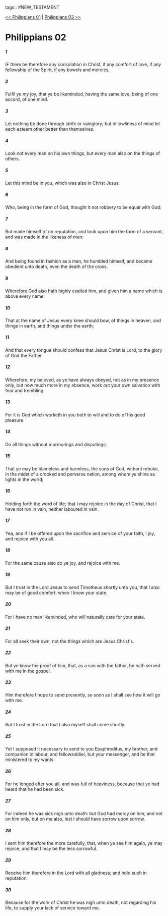 tags:: #NEW_TESTAMENT

[<< Philippians 01](NEW_TESTAMENT/11_Philippians/Philippians_01.md) | [Philippians 03 >>](NEW_TESTAMENT/11_Philippians/Philippians_03.md)

# Philippians 02

##### 1

IF there be therefore any consolation in Christ, if any comfort of love, if any fellowship of the Spirit, if any bowels and mercies,

##### 2

Fulfil ye my joy, that ye be likeminded, having the same love, being of one accord, of one mind.

##### 3

Let nothing be done through strife or vainglory; but in lowliness of mind let each esteem other better than themselves.

##### 4

Look not every man on his own things, but every man also on the things of others.

##### 5

Let this mind be in you, which was also in Christ Jesus:

##### 6

Who, being in the form of God, thought it not robbery to be equal with God:

##### 7

But made himself of no reputation, and took upon him the form of a servant, and was made in the likeness of men:

##### 8

And being found in fashion as a man, he humbled himself, and became obedient unto death, even the death of the cross.

##### 9

Wherefore God also hath highly exalted him, and given him a name which is above every name:

##### 10

That at the name of Jesus every knee should bow, of things in heaven, and things in earth, and things under the earth;

##### 11

And that every tongue should confess that Jesus Christ is Lord, to the glory of God the Father.

##### 12

Wherefore, my beloved, as ye have always obeyed, not as in my presence only, but now much more in my absence, work out your own salvation with fear and trembling.

##### 13

For it is God which worketh in you both to will and to do of his good pleasure.

##### 14

Do all things without murmurings and disputings:

##### 15

That ye may be blameless and harmless, the sons of God, without rebuke, in the midst of a crooked and perverse nation, among whom ye shine as lights in the world;

##### 16

Holding forth the word of life; that I may rejoice in the day of Christ, that I have not run in vain, neither laboured in vain.

##### 17

Yea, and if I be offered upon the sacrifice and service of your faith, I joy, and rejoice with you all.

##### 18

For the same cause also do ye joy, and rejoice with me.

##### 19

But I trust in the Lord Jesus to send Timotheus shortly unto you, that I also may be of good comfort, when I know your state.

##### 20

For I have no man likeminded, who will naturally care for your state.

##### 21

For all seek their own, not the things which are Jesus Christ's.

##### 22

But ye know the proof of him, that, as a son with the father, he hath served with me in the gospel.

##### 23

Him therefore I hope to send presently, so soon as I shall see how it will go with me.

##### 24

But I trust in the Lord that I also myself shall come shortly.

##### 25

Yet I supposed it necessary to send to you Epaphroditus, my brother, and companion in labour, and fellowsoldier, but your messenger, and he that ministered to my wants.

##### 26

For he longed after you all, and was full of heaviness, because that ye had heard that he had been sick.

##### 27

For indeed he was sick nigh unto death: but God had mercy on him; and not on him only, but on me also, lest I should have sorrow upon sorrow.

##### 28

I sent him therefore the more carefully, that, when ye see him again, ye may rejoice, and that I may be the less sorrowful.

##### 29

Receive him therefore in the Lord with all gladness; and hold such in reputation:

##### 30

Because for the work of Christ he was nigh unto death, not regarding his life, to supply your lack of service toward me.
